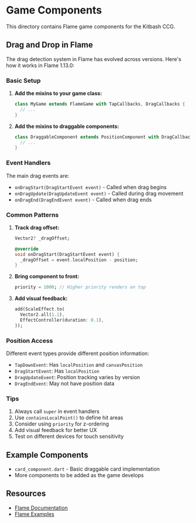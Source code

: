 # Game Components

This directory contains Flame game components for the Kitbash CCG.

## Drag and Drop in Flame

The drag detection system in Flame has evolved across versions. Here's how it works in Flame 1.13.0:

### Basic Setup

1. **Add the mixins to your game class:**
   ```dart
   class MyGame extends FlameGame with TapCallbacks, DragCallbacks {
     // ...
   }
   ```

2. **Add the mixins to draggable components:**
   ```dart
   class DraggableComponent extends PositionComponent with DragCallbacks {
     // ...
   }
   ```

### Event Handlers

The main drag events are:
- `onDragStart(DragStartEvent event)` - Called when drag begins
- `onDragUpdate(DragUpdateEvent event)` - Called during drag movement
- `onDragEnd(DragEndEvent event)` - Called when drag ends

### Common Patterns

1. **Track drag offset:**
   ```dart
   Vector2? _dragOffset;
   
   @override
   void onDragStart(DragStartEvent event) {
     _dragOffset = event.localPosition - position;
   }
   ```

2. **Bring component to front:**
   ```dart
   priority = 1000; // Higher priority renders on top
   ```

3. **Add visual feedback:**
   ```dart
   add(ScaleEffect.to(
     Vector2.all(1.1),
     EffectController(duration: 0.1),
   ));
   ```

### Position Access

Different event types provide different position information:
- `TapDownEvent`: Has `localPosition` and `canvasPosition`
- `DragStartEvent`: Has `localPosition` 
- `DragUpdateEvent`: Position tracking varies by version
- `DragEndEvent`: May not have position data

### Tips

1. Always call `super` in event handlers
2. Use `containsLocalPoint()` to define hit areas
3. Consider using `priority` for z-ordering
4. Add visual feedback for better UX
5. Test on different devices for touch sensitivity

## Example Components

- `card_component.dart` - Basic draggable card implementation
- More components to be added as the game develops

## Resources

- [Flame Documentation](https://docs.flame-engine.org/)
- [Flame Examples](https://github.com/flame-engine/flame/tree/main/examples) 